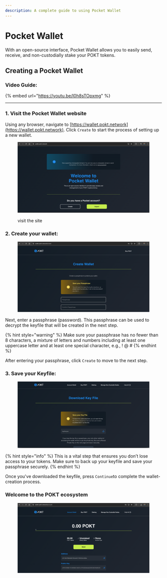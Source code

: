 ```yaml
---
description: A complete guide to using Pocket Wallet
---
```


# Pocket Wallet

With an open-source interface, Pocket Wallet allows you to easily send, receive, and non-custodially stake your POKT tokens.

## Creating a Pocket Wallet

### Video Guide:

{% embed url="https://youtu.be/l0h8sTOpxmg" %}

***

### 1. Visit the Pocket Wallet website

Using any browser, navigate to [https://wallet.pokt.network](https://wallet.pokt.network). Click `Create` to start the process of setting up a new wallet.

<figure><img src="../../../.gitbook/assets/Screenshot_2024-05-02_at_22.49.29.png" alt=""><figcaption><p>visit the site</p></figcaption></figure>

### 2. Create your wallet:

<figure><img src="../../../.gitbook/assets/Screenshot_2024-05-02_at_22.57.55.png" alt=""><figcaption></figcaption></figure>

Next, enter a passphrase (password). This passphrase can be used to decrypt the keyfile that will be created in the next step.

{% hint style="warning" %}
Make sure your passphrase has no fewer than 8 characters, a mixture of letters and numbers including at least one uppercase letter and at least one special character, e.g., ! @ #
{% endhint %}

After entering your passphrase, click `Create` to move to the next step.

### 3. Save your Keyfile:

<figure><img src="../../../.gitbook/assets/Screenshot_2024-05-02_at_23.14.18.png" alt=""><figcaption></figcaption></figure>

{% hint style="info" %}
This is a vital step that ensures you don’t lose access to your tokens. Make sure to back up your keyfile and save your passphrase securely.&#x20;
{% endhint %}

Once you've downloaded the keyfile, press `Continue`to complete the wallet-creation process.

### Welcome to the POKT ecosystem&#x20;

<figure><img src="../../../.gitbook/assets/Screenshot_2024-05-02_at_23.21.04.png" alt=""><figcaption></figcaption></figure>
